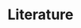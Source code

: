 ---
title: Literature
template: blog
category: literature
shouldHideTitle: true
isListingPage: true
---